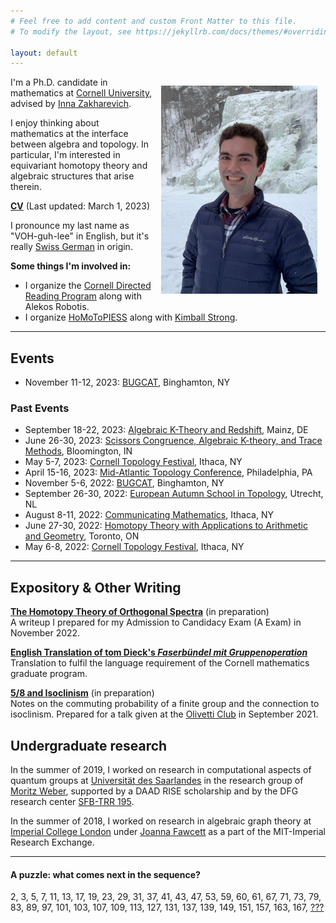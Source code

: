 ```yaml
---
# Feel free to add content and custom Front Matter to this file.
# To modify the layout, see https://jekyllrb.com/docs/themes/#overriding-theme-defaults

layout: default
---
```

<img src="assets/images/picture0.jpg" width=250 style="float: right; padding: 10pt">

I'm a Ph.D. candidate in mathematics at [Cornell University](https://math.cornell.edu), advised by [Inna Zakharevich](https://pi.math.cornell.edu/~zakh). 

I enjoy thinking about mathematics at the interface between algebra and topology. In particular, I'm interested in equivariant homotopy theory and algebraic structures that arise therein.

[__CV__](assets/pdf/cv-cv-2023-03-01.pdf) (Last updated: March 1, 2023)

I pronounce my last name as "VOH-guh-lee" in English, but it's really [Swiss German](https://en.wiktionary.org/wiki/V%C3%B6geli) in origin.

__Some things I'm involved in:__
- I organize the <a href="https://sites.google.com/cornell.edu/cornell-drp">Cornell Directed Reading Program</a> along with Alekos Robotis.
- I organize [HoMoToPIESS](homotopy) along with [Kimball Strong](https://e.math.cornell.edu/people/Kimball_Strong/).

---

## Events
- November 11-12, 2023: [BUGCAT](https://seminars.math.binghamton.edu/BUGCAT/index.html), Binghamton, NY

### Past Events
- September 18-22, 2023: [Algebraic K-Theory and Redshift](https://redshift.mathi.uni-heidelberg.de/), Mainz, DE
- June 26-30, 2023: [Scissors Congruence, Algebraic K-theory, and Trace Methods](https://topology.math.indiana.edu/Summer2023/main.php), Bloomington, IN
- May 5-7, 2023: [Cornell Topology Festival](https://e.math.cornell.edu/sites/topology/2023/index_2023.php), Ithaca, NY
- April 15-16, 2023: [Mid-Atlantic Topology Conference](https://sites.google.com/view/mid-atlantic-topology/home), Philadelphia, PA
- November 5-6, 2022: [BUGCAT](https://seminars.math.binghamton.edu/BUGCAT/index.html), Binghamton, NY
- September 26-30, 2022: [European Autumn School in Topology](https://www.math.ru.nl/~sagave/east2022/), Utrecht, NL
- August 8-11, 2022: [Communicating Mathematics](https://sites.google.com/view/communicating-math/), Ithaca, NY
- June 27-30, 2022: [Homotopy Theory with Applications to Arithmetic and Geometry](http://www.fields.utoronto.ca/activities/21-22/homotopy), Toronto, ON
- May 6-8, 2022: [Cornell Topology Festival](https://e.math.cornell.edu/sites/topology/2022/index_2022.php), Ithaca, NY

---

## Expository & Other Writing

[__The Homotopy Theory of Orthogonal Spectra__]() (in preparation)  
A writeup I prepared for my Admission to Candidacy Exam (A Exam) in November 2022.

[__English Translation of tom Dieck's *Faserb&uuml;ndel mit Gruppenoperation*__](assets/pdf/dieck-buendel.pdf)  
Translation to fulfil the language requirement of the Cornell mathematics graduate program.

[__5/8 and Isoclinism__]() (in preparation)  
Notes on the commuting probability of a finite group and the connection to isoclinism. Prepared for a talk given at the [Olivetti Club](https://pi.math.cornell.edu/m/node/10767) in September 2021.

<!-- [__Counting Symmetries with Group Actions__](assets/pdf/group-actions.pdf)  
Notes from a class aimed at high school students taught at [Splash](https://esp.mit.edu/learn/index.html) in November 2019. -->

## Undergraduate research

In the summer of 2019, I worked on research in computational aspects of quantum groups at [Universit&auml;t des Saarlandes](https://www.uni-saarland.de/en/department/mathematics.html) in the research group of [Moritz Weber](https://www.math.uni-sb.de/ag/speicher/weberE.html), supported by a DAAD RISE scholarship and by the DFG research center [SFB-TRR 195](https://www.computeralgebra.de/sfb/).

In the summer of 2018, I worked on research in algebraic graph theory at [Imperial College London](https://www.imperial.ac.uk/mathematics) under [Joanna Fawcett](http://www.jfawcett.com/) as a part of the MIT-Imperial Research Exchange.		

---

#### __A puzzle: what comes next in the sequence?__  
2, 3, 5, 7, 11, 13, 17, 19, 23, 29, 31, 37, 41, 43, 47, 53, 59, 60, 61, 67, 71, 73, 79, 83, 89, 97, 101, 103, 107, 109, 113, 127, 131, 137, 139, 149, 151, 157, 163, 167, [???](https://oeis.org/A005180)

<!-- *Das Sph&auml;renspektrum hat der liebe Gott gemacht, alles andere ist Menschenwerk.* -->
